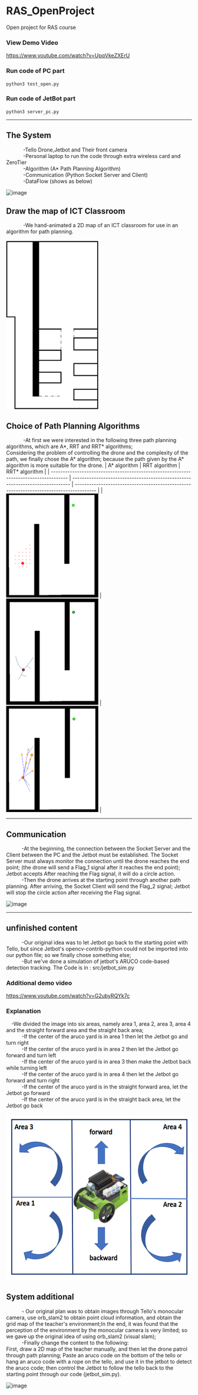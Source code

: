 # RAS_OpenProject
Open project for RAS course
### View Demo Video
https://www.youtube.com/watch?v=UpqVkeZXErU
### Run code of PC part
``` shell
python3 test_open.py
```
### Run code of JetBot part
``` shell
python3 server_pc.py
```
 
---

## The System
&emsp;&emsp;&emsp; -Tello Drone,Jetbot and Their front camera <br />
&emsp;&emsp;&emsp; -Personal laptop to run the code through extra wireless card and ZeroTier <br />
&emsp;&emsp;&emsp; -Algorithm (A* Path Planning Algorithm) <br />
&emsp;&emsp;&emsp; -Communication (Python Socket Server and Client) <br />
&emsp;&emsp;&emsp; -DataFlow (shows as below) <br />

![image](https://user-images.githubusercontent.com/71862228/168425580-b627fbd7-3d8f-4bbb-94d8-56436c87244d.png)
## Draw the map of ICT Classroom
&emsp;&emsp;&emsp; -We hand-animated a 2D map of an ICT classroom for use in an algorithm for path planning. <br />
<br />
<img src="img/map.jpeg" width=250>
## Choice of Path Planning Algorithms
&emsp;&emsp;&emsp; -At first we were interested in the following three path planning algorithms, which are A*, RRT and RRT* algorithms;<br />
Considering the problem of controlling the drone and the complexity of the path, we finally chose the A* algorithm; because the path given by the A* algorithm is more suitable for the drone.
| A* algorithm                                                                          | RRT algorithm                                                                 | RRT* algorithm                                                                          |
| ------------------------------------------------------------------------------------- | ----------------------------------------------------------------------------- | --------------------------------------------------------------------------------------- |
| <img src="img/a_star.gif" width=250> | <img src="img/rrt.gif" width=250> | <img src="img/rrt_star.gif" width=250> |

---
## Communication
&emsp;&emsp;&emsp;-At the beginning, the connection between the Socket Server and the Client between the PC and the Jetbot must be established. The Socket Server must always monitor the connection until the drone reaches the end point; (the drone will send a Flag_1 signal after it reaches the end point); Jetbot accepts After reaching the Flag signal, it will do a circle action. <br />
&emsp;&emsp;&emsp;-Then the drone arrives at the starting point through another path planning. After arriving, the Socket Client will send the Flag_2 signal; Jetbot will stop the circle action after receiving the Flag signal.

![image](https://user-images.githubusercontent.com/71862228/168427106-8f1d4d42-0ae7-43d0-8ebe-5cc1f336e1eb.png)

---
## unfinished content
&emsp;&emsp;&emsp;-Our original idea was to let Jetbot go back to the starting point with Tello, but since Jetbot's opencv-contrib-python could not be imported into our python file; so we finally chose something else; <br />
&emsp;&emsp;&emsp;-But we've done a simulation of jetbot's ARUCO code-based detection tracking. The Code is in : src/jetbot_sim.py
### Additional demo video
https://www.youtube.com/watch?v=G2ubyRQYk7c
### Explanation
&emsp;-We divided the image into six areas, namely area 1, area 2, area 3, area 4 and the straight forward area and the straight back area; <br />
&emsp;&emsp;&emsp;-If the center of the aruco yard is in area 1 then let the Jetbot go and turn right<br />
&emsp;&emsp;&emsp;-If the center of the aruco yard is in area 2 then let the Jetbot go forward and turn left<br />
&emsp;&emsp;&emsp;-If the center of the aruco yard is in area 3 then make the Jetbot back while turning left<br />
&emsp;&emsp;&emsp;-If the center of the aruco yard is in area 4 then let the Jetbot go forward and turn right<br />
&emsp;&emsp;&emsp;-If the center of the aruco yard is in the straight forward area, let the Jetbot go forward<br />
&emsp;&emsp;&emsp;-If the center of the aruco yard is in the straight back area, let the Jetbot go back<br />
<br />
<img src="img/additional.png" >
## System additional
 &emsp;&emsp;&emsp;- Our original plan was to obtain images through Tello's monocular camera, use orb_slam2 to obtain point cloud information, and obtain the grid map of the teacher's environment;In the end, it was found that the perception of the environment by the monocular camera is very limited; so we gave up the original idea of using orb_slam2 (visual slam);  <br />
&emsp;&emsp;&emsp;-Finally change the content to the following:   <br />
First, draw a 2D map of the teacher manually, and then let the drone patrol through path planning; Paste an aruco code on the bottom of the tello or hang an aruco code with a rope on the tello, and use it in the jetbot to detect the aruco code; then control the Jetbot to follow the tello back to the starting point through our code (jetbot_sim.py).


![image](https://user-images.githubusercontent.com/71862228/168605624-1884aa9a-14ad-4fb8-9f63-447cb93bbe01.png)
